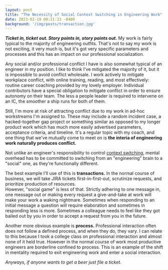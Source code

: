 ```yaml
---
layout: post
title: "The Necessity of Social Context Switching in Engineering Work"
date: 2023-02-19 00:21:13 -0400
background: '/img/posts/transaction.jpg'
---
```

<p><strong><i>Ticket in, ticket out. Story points in, story points out.</i></strong> My work is fairly typical to the majority of engineering outfits. That's not to say my work is not exciting, it very much is, but it's got very specific parameters and processes and this has an impact on our professional socialization.</p>
<p>Any social and/or professional conflict I have is also somewhat typical of an engineer in my position. I like to think I've mitigated the majority of it, but it is impossible to avoid conflict wholesale. I work actively to mitigate workplace conflict, with online training, reading, and most effectively: routine career coaching provided by my lovely employer. Individual contributors have a special obligation to mitigate conflict in order to ensure autonomy on their team. The less a people leader is required to intervene on an IC, the smoother a ship runs for both of them.</p><p>
Still, I'm more at risk of attracting conflict due to my work in ad-hoc workstreams I'm assigned to. These may include a random incident case, a hacked-together gap project or something similar as opposed to my longer product work which has much more easily advertised parameters, acceptance criteria, and timeline. It's a regular topic with my coach, and one thing that we've mutually come to meet on is <b>the interia of engineering work naturally produces conflict.</b></p> Not unlike an engineer's responsibility to control <a href="https://reclaim.ai/blog/context-switching" target="_blank">context switching,</a> mental overhead has to be committed to switching from an "engineering" brain to a "social" one, as they're functionally different.
<p>
The best example I'll use of this is <b>transactions.</b> In the normal course of business, we will take JIRA tickets first-in-first-out, scrutinize requests, and prioritize production of resources.<br />
However, "social game" is less of that. Strictly adhering to one message in, one message out or making every request a give-and-take at work will make your work a waking nightmare. Sometimes when responding to an initial message a question will require elaboration and sometimes in responding less is more. Sometimes a colleague needs to feel like they got bailed out by you in order to accept a request from you in the future.
</p>
<p>
Another more obvious example is <b>process.</b> Professional interaction often does not follow a defined process, and when they do, they vary. I can relate to this because I took a college class on professional interaction and almost none of it held true. However in the normal course of work most productive engineers are borderline confined to process. This is an example of the shift in mentality required to exit engineering work and enter a social interaction.
</p>
<p>
<i>Anyways, if anyone wants to get a beer just file a ticket.</i>
</p>